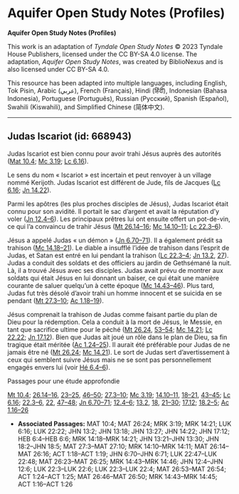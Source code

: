 # Aquifer Open Study Notes (Profiles)

**Aquifer Open Study Notes (Profiles)**

This work is an adaptation of *Tyndale Open Study Notes* © 2023 Tyndale House Publishers, licensed under the CC BY\-SA 4\.0 license. The adaptation, *Aquifer Open Study Notes*, was created by BiblioNexus and is also licensed under CC BY\-SA 4\.0\.

This resource has been adapted into multiple languages, including English, Tok Pisin, Arabic (عربي), French (Français), Hindi (हिंदी), Indonesian (Bahasa Indonesia), Portuguese (Português), Russian (Русский), Spanish (Español), Swahili (Kiswahili), and Simplified Chinese (简体中文).



--------------------------------

## Judas Iscariot (id: 668943)

Judas Iscariot est bien connu pour avoir trahi Jésus auprès des autorités ([Mat 10\.4](https://ref.ly/Matt10:4); [Mc 3\.19](https://ref.ly/Mark3:19); [Lc 6\.16](https://ref.ly/Luke6:16)).

Le sens du nom « Iscariot » est incertain et peut renvoyer à un village nommé Kerijoth. Judas Iscariot est différent de Jude, fils de Jacques ([Lc 6\.16](https://ref.ly/Luke6:16); [Jn 14\.22](https://ref.ly/John14:22)).

Parmi les apôtres (les plus proches disciples de Jésus), Judas Iscariot était connu pour son avidité. Il portait le sac d’argent et avait la réputation d’y voler ([Jn 12\.4–6](https://ref.ly/John12:4-John12:6)). Les principaux prêtres lui ont ensuite offert un pot\-de\-vin, ce qui l’a convaincu de trahir Jésus ([Mt 26\.14–16](https://ref.ly/Matt26:14-Matt26:16); [Mc 14\.10–11](https://ref.ly/Mark14:10-Mark14:11); [Lc 22\.3–6](https://ref.ly/Luke22:3-Luke22:6)).

Jésus a appelé Judas « un démon » ([Jn 6\.70–71](https://ref.ly/John6:70-John6:71)). Il a également prédit sa trahison ([Mc 14\.18–21](https://ref.ly/Mark14:18-Mark14:21)). Le diable a insufflé l’idée de trahison dans l’esprit de Judas, et Satan est entré en lui pendant la trahison ([Lc 22\.3–4](https://ref.ly/Luke22:3-Luke22:4); [Jn 13\.2](https://ref.ly/John13:2), [27](https://ref.ly/John13:27)). Judas a conduit des soldats et des officiers au jardin de Gethsémané la nuit. Là, il a trouvé Jésus avec ses disciples. Judas avait prévu de montrer aux soldats qui était Jésus en lui donnant un baiser, ce qui était une manière courante de saluer quelqu’un à cette époque ([Mc 14\.43–46](https://ref.ly/Mark14:43-Mark14:46)). Plus tard, Judas fut très désolé d’avoir trahi un homme innocent et se suicida en se pendant ([Mt 27\.3–10](https://ref.ly/Matt27:3-Matt27:10); [Ac 1\.18–19](https://ref.ly/Acts1:18-Acts1:19)).

Jésus comprenait la trahison de Judas comme faisant partie du plan de Dieu pour la rédemption. Cela a conduit à la mort de Jésus, le Messie, en tant que sacrifice ultime pour le péché ([Mt 26\.24](https://ref.ly/Matt26:24), [53–54](https://ref.ly/Matt26:53-Matt26:54); [Mc 14\.21](https://ref.ly/Mark14:21); [Lc 22\.22](https://ref.ly/Luke22:22); [Jn 17\.12](https://ref.ly/John17:12)). Bien que Judas ait joué un rôle dans le plan de Dieu, sa fin tragique était méritée ([Ac 1\.24–25](https://ref.ly/Acts1:24-Acts1:25)). Il aurait été préférable pour Judas de ne jamais être né ([Mt 26\.24](https://ref.ly/Matt26:24); [Mc 14\.21](https://ref.ly/Mark14:21)). Le sort de Judas sert d’avertissement à ceux qui semblent suivre Jésus mais ne se sont pas personnellement engagés envers lui (voir [Hé 6\.4–6](https://ref.ly/Heb6:4-Heb6:6)).

Passages pour une étude approfondie

[Mt 10\.4](https://ref.ly/Matt10:4); [26\.14–16](https://ref.ly/Matt26:14-Matt26:16), [23–25](https://ref.ly/Matt26:23-Matt26:25), [46–50](https://ref.ly/Matt26:46-Matt26:50); [27\.3–10](https://ref.ly/Matt27:3-Matt27:10); [Mc 3\.19](https://ref.ly/Mark3:19); [14\.10–11](https://ref.ly/Mark14:10-Mark14:11), [18–21](https://ref.ly/Mark14:18-Mark14:21), [43–45](https://ref.ly/Mark14:43-Mark14:45); [Lc 6\.16](https://ref.ly/Luke6:16); [22\.3–6](https://ref.ly/Luke22:3-Luke22:6), [22](https://ref.ly/Luke22:22), [47–48](https://ref.ly/Luke22:47-Luke22:48); [Jn 6\.70–71](https://ref.ly/John6:70-John6:71); [12\.4–6](https://ref.ly/John12:4-John12:6); [13\.2](https://ref.ly/John13:2), [18](https://ref.ly/John13:18), [21–30](https://ref.ly/John13:21-John13:30); [17\.12](https://ref.ly/John17:12); [18\.2–5](https://ref.ly/John18:2-John18:5); [Ac 1\.16–26](https://ref.ly/Acts1:16-Acts1:26)

* **Associated Passages:** MAT 10:4; MAT 26:24; MRK 3:19; MRK 14:21; LUK 6:16; LUK 22:22; JHN 13:2; JHN 13:18; JHN 13:27; JHN 14:22; JHN 17:12; HEB 6:4–HEB 6:6; MRK 14:18–MRK 14:21; JHN 13:21–JHN 13:30; JHN 18:2–JHN 18:5; MAT 27:3–MAT 27:10; MRK 14:10–MRK 14:11; MAT 26:14–MAT 26:16; ACT 1:18–ACT 1:19; JHN 6:70–JHN 6:71; LUK 22:47–LUK 22:48; MAT 26:23–MAT 26:25; MRK 14:43–MRK 14:46; JHN 12:4–JHN 12:6; LUK 22:3–LUK 22:6; LUK 22:3–LUK 22:4; MAT 26:53–MAT 26:54; ACT 1:24–ACT 1:25; MAT 26:46–MAT 26:50; MRK 14:43–MRK 14:45; ACT 1:16–ACT 1:26

